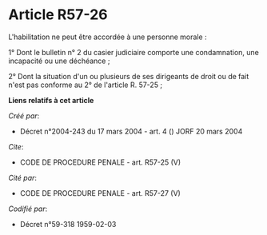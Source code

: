 # Article R57-26

L'habilitation ne peut être accordée à une personne morale :

1° Dont le bulletin n° 2 du casier judiciaire comporte une condamnation, une incapacité ou une déchéance ;

2° Dont la situation d'un ou plusieurs de ses dirigeants de droit ou de fait n'est pas conforme au 2° de l'article R. 57-25 ;

**Liens relatifs à cet article**

_Créé par_:

  - Décret n°2004-243 du 17 mars 2004 - art. 4 () JORF 20 mars 2004

_Cite_:

  - CODE DE PROCEDURE PENALE - art. R57-25 (V)

_Cité par_:

  - CODE DE PROCEDURE PENALE - art. R57-27 (V)

_Codifié par_:

  - Décret n°59-318 1959-02-03
